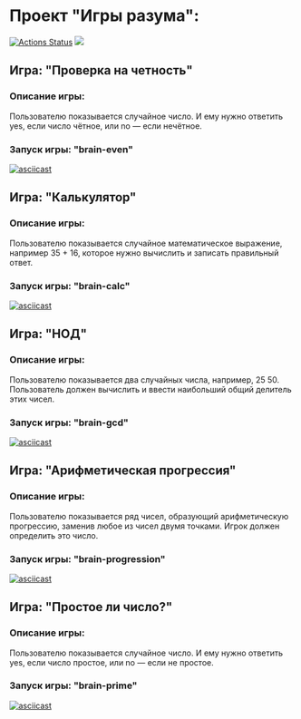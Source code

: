 # Проект "Игры разума":
[![Actions Status](https://github.com/Gruf1/frontend-project-44/workflows/hexlet-check/badge.svg)](https://github.com/Gruf1/frontend-project-44/actions)
<a href="https://codeclimate.com/github/Gruf1/frontend-project-44/maintainability"><img src="https://api.codeclimate.com/v1/badges/5f7f7d0fc690a4b22dc1/maintainability" /></a>

## Игра: "Проверка на четность"
### Описание игры:
Пользователю показывается случайное число. И ему нужно ответить yes, если число чётное, или no — если нечётное.
### Запуск игры: __"brain-even"__

[![asciicast](https://asciinema.org/a/dQ5BfWmCTQNEmBaYd8oyPxGXa.svg)](https://asciinema.org/a/dQ5BfWmCTQNEmBaYd8oyPxGXa)

## Игра: "Калькулятор"
### Описание игры:
Пользователю показывается случайное математическое выражение, например 35 + 16, которое нужно вычислить и записать правильный ответ.
### Запуск игры: __"brain-calc"__
[![asciicast](https://asciinema.org/a/rW1J4iRQ1vlvhhWsYGDvC2Jqn.svg)](https://asciinema.org/a/rW1J4iRQ1vlvhhWsYGDvC2Jqn)

## Игра: "НОД"
### Описание игры:
Пользователю показывается два случайных числа, например, 25 50. Пользователь должен вычислить и ввести наибольший общий делитель этих чисел.
### Запуск игры: __"brain-gcd"__
[![asciicast](https://asciinema.org/a/qPzGmRrBRLa2M1EQok53ErBwx.svg)](https://asciinema.org/a/qPzGmRrBRLa2M1EQok53ErBwx)

## Игра: "Арифметическая прогрессия"
### Описание игры:
Пользователю показывается ряд чисел, образующий арифметическую прогрессию, заменив любое из чисел двумя точками. Игрок должен определить это число.
### Запуск игры: __"brain-progression"__
[![asciicast](https://asciinema.org/a/GdDv5tAweVFOho3yeYAb9n9ts.svg)](https://asciinema.org/a/GdDv5tAweVFOho3yeYAb9n9ts)

## Игра: "Простое ли число?"
### Описание игры:
Пользователю показывается случайное число. И ему нужно ответить yes, если число простое, или no — если не простое.
### Запуск игры: __"brain-prime"__
[![asciicast](https://asciinema.org/a/XVVuSlN0PEemlZ1XMKEdTnFxo.svg)](https://asciinema.org/a/XVVuSlN0PEemlZ1XMKEdTnFxo)